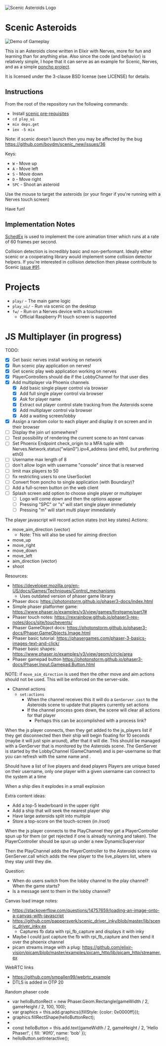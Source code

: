![Scenic Asteroids Logo](asteroids_r2_full.png)

# Scenic Asteroids

![Demo of Gameplay](game_demo.gif)

This is an Asteroids clone written in Elixir with Nerves, more for fun and
learning than for anything else. Also since the code (and behavior) is
relatively simple, I hope that it can serve as an example for Scenic, Nerves,
and as a simple [poncho
project](https://embedded-elixir.com/post/2017-05-19-poncho-projects/).

It is licensed under the 3-clause BSD license (see LICENSE) for details.

## Instructions

From the root of the repository run the following commands:
* Install [scenic pre-requisites](https://github.com/boydm/scenic_new#install-prerequisites)
* `cd play_ui`
* `mix deps.get`
* `iex -S mix`

Note: if scenic doesn't launch then you may be affected by the bug https://github.com/boydm/scenic_new/issues/36

Keys:
* `W` - Move up
* `A` - Move left
* `S` - Move down
* `D` - Move right
* `SPC` - Shoot an asteroid

Use the mouse to target the asteroids (or your finger if you're running with a
Nerves touch screen)

Have fun!

## Implementation Notes

[SchedEx](https://github.com/SchedEx/SchedEx) is used to implement the core
animation timer which runs at a rate of 60 frames per second.

Collision detection is incredibly basic and non-performant. Ideally either
scenic or a cooperating library would implement some collision detector helpers.
If you're interested in collision detection then please contribute to Scenic
[issue #91](https://github.com/boydm/scenic/issues/91).

# Projects

* `play/` - The main game logic
* `play_ui/` - Run via scenic on the desktop
* `fw/` - Run on a Nerves device with a touchscreen
  * Official Raspberry PI touch screen is supported

# JS Multiplayer (in progress)

TODO:
* [x] Get basic nerves install working on network
* [x] Run scenic play application on nerves!
* [x] Get scenic play web application working on nerves
* [x] PlayerControllers should die if the LobbyChannel for that user dies
* [x] Add multiplayer via Phoenix channels
  * [x] Add basic single player control via browser
  * [x] Add full single player control via browser
  * [x] Ask for player name
  * [x] Extract out player control state tracking from the Asteroids scene
  * [x] Add multiplayer control via browser
  * [x] Add a waiting screen/lobby
* [x] Assign a random color to each player and display it on screen and in their browser
* [ ] Display the join url somewhere?
* [ ] Test possibility of rendering the current scene to an html canvas
* [ ] Set Phoenix Endpoint check_origin to a MFA tuple with Nerves.Network.status("wlan0").ipv4_address (and eth0, but preferring eth0)
* [ ] Username max length of 8
* [ ] don't allow login with username "console" since that is reserved
* [ ] limit max players to 50
* [ ] fix restricting users to one UserSocket
* [ ] Convert from poncho to single application (with Boundary)?
* [ ] Add a full-screen button on the web client
* [ ] Splash screen add option to choose single player or multiplayer
  * [ ] Logo will come down and then the options appear
  * [ ] Pressing "SPC" or "s" will start single player immediately
  * [ ] Pressing "m" will start multi player immediately

The player javascript will record action states (not key states)
Actions:
* move_aim_direction (vector)
  * Note: This will also be used for aiming direction
* move_up
* move_right
* move_down
* move_left
* aim_direction (vector)
* shoot

Resources:
* https://developer.mozilla.org/en-US/docs/Games/Techniques/Control_mechanisms
  * Uses outdated version of phaser game library
* Phaser docs: https://photonstorm.github.io/phaser3-docs/index.html
* Simple phaser platformer game: https://www.phaser.io/examples/v3/view/games/firstgame/part7#
* Phaser touch notes: https://rexrainbow.github.io/phaser3-rex-notes/docs/site/touchevents/
* Phaser GameObject docs: https://photonstorm.github.io/phaser3-docs/Phaser.GameObjects.Image.html
* Phaser basic tutorial: https://phasergames.com/phaser-3-basics-images-text-and-click/
* Phaser basic shapes: https://www.phaser.io/examples/v3/view/geom/circle/area
* Phaser gamepad button https://photonstorm.github.io/phaser3-docs/Phaser.Input.Gamepad.Button.html

NOTE: if `move_aim_direction` is used then the other move and aim actions should
not be used. This will be enforced on the server-side.

* Channel actions
  * `set:actions`
    * When the channel receives this it will do a `GenServer.cast` to the Asteroids scene to update that players currently set actions
    * If the channel process goes down, the scene will clear all actions for that player
      * Perhaps this can be accomplished with a process link?


When the js player connects, then they get added to the js_players list if they get disconnected then their ship will begin floating for 10 seconds (maybe it will just spin around), after that it will die. This should be managed with a GenServer that is monitored by the Asteroids scene. The GenServer is started by the LobbyChannel (GameChannel) and is per-username so that you can refresh with the same name and .

Should have a list of live players and dead players
Players are unique based on their username, only one player with a given username can connect to the system at a time

When a ship dies it explodes in a small explosion

Extra content ideas:
* Add a top-5 leaderboard in the upper right
* Add a ship that will seek the nearest player ship
* Have large asteroids split into multiple
* Store a top-score on the touch-screen (in /root)

When the js player connects to the PlayChannel they get a PlayerController spun up for them (or get rejected if one is already running and taken). The PlayerController should be spun up under a new DynamicSupervisor

Then the PlayChannel adds the PlayerController to the Asteroids scene via GenServer.call which adds the new player to the live_players list, where they stay until they die.

Question:
* When do users switch from the lobby channel to the play channel? When the game starts?
* Is a message sent to them in the lobby channel?

Canvas load image notes:
* https://stackoverflow.com/questions/14757659/loading-an-image-onto-a-canvas-with-javascript
* https://github.com/pappersverk/scenic_driver_inky/blob/master/lib/scenic_driver_inky.ex
  * Captures fb data with rpi_fb_capture and displays it with inky
* Maybe I could just capture the fb with rpi_fb_capture and then send it over the phoenix channel
* picam streams image with a plug: https://github.com/elixir-vision/picam/blob/master/examples/picam_http/lib/picam_http/streamer.ex

WebRTC links
* https://github.com/smpallen99/webrtc_example
* DTLS is added in OTP 20

Random phaser code

+  var helloButtonRect = new Phaser.Geom.Rectangle(gameWidth / 2, gameHeight / 2, 100, 100);
+  var graphics = this.add.graphics({fillStyle: {color: 0x0000ff}});
+  graphics.fillRectShape(helloButtonRect);
+
+  const helloButton = this.add.text(gameWidth / 2, gameHeight / 2, 'Hello Phaser!', { fill: '#0f0', name: 'bob' });
+  helloButton.setInteractive();
